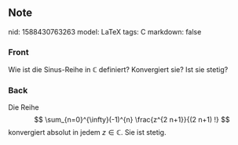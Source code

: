 ## Note
nid: 1588430763263
model: LaTeX
tags: C
markdown: false

### Front
Wie ist die Sinus-Reihe in $\mathbb{C}$ definiert? Konvergiert sie? Ist sie stetig?

### Back
Die Reihe
$$
\sum_{n=0}^{\infty}(-1)^{n} \frac{z^{2 n+1}}{(2 n+1) !}
$$
konvergiert absolut in jedem $z \in \mathbb{C}$. Sie ist stetig.
